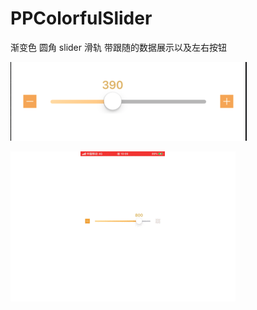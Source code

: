 # PPColorfulSlider
渐变色 圆角 slider 滑轨 带跟随的数据展示以及左右按钮

![](PPColorfulSlider/ScreenShot/pic.png)

![](PPColorfulSlider/ScreenShot/gif.gif)
